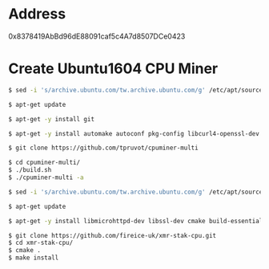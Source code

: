 Address
=======

0x8378419AbBd96dE88091caf5c4A7d8507DCe0423


Create Ubuntu1604 CPU Miner
===========================

```bash
$ sed -i 's/archive.ubuntu.com/tw.archive.ubuntu.com/g' /etc/apt/sources.list

$ apt-get update

$ apt-get -y install git

$ apt-get -y install automake autoconf pkg-config libcurl4-openssl-dev libjansson-dev libssl-dev libgmp-dev make g++

$ git clone https://github.com/tpruvot/cpuminer-multi

$ cd cpuminer-multi/
$ ./build.sh
$ ./cpuminer-multi -a 
```


```bash
$ sed -i 's/archive.ubuntu.com/tw.archive.ubuntu.com/g' /etc/apt/sources.list

$ apt-get update

$ apt-get -y install libmicrohttpd-dev libssl-dev cmake build-essential

$ git clone https://github.com/fireice-uk/xmr-stak-cpu.git
$ cd xmr-stak-cpu/
$ cmake .
$ make install
```